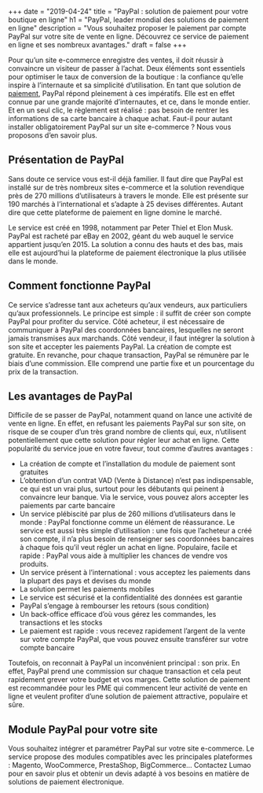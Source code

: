 +++
date = "2019-04-24"
title = "PayPal : solution de paiement pour votre boutique en ligne"
h1 = "PayPal, leader mondial des solutions de paiement en ligne"
description = "Vous souhaitez proposer le paiement par compte PayPal sur votre site de vente en ligne. Découvrez ce service de paiement en ligne et ses nombreux avantages."
draft = false
+++

Pour qu’un site e-commerce enregistre des ventes, il doit réussir à convaincre un visiteur de passer à l’achat. Deux éléments sont essentiels pour optimiser le taux de conversion de la boutique : la confiance qu’elle inspire à l’internaute et sa simplicité d’utilisation. En tant que solution de [paiement](/ecommerce/tunnel-de-vente/paiement/), PayPal répond pleinement à ces impératifs. Elle est en effet connue par une grande majorité d’internautes, et ce, dans le monde entier. Et en un seul clic, le règlement est réalisé : pas besoin de rentrer les informations de sa carte bancaire à chaque achat. Faut-il pour autant installer obligatoirement PayPal sur un site e-commerce ? Nous vous proposons d’en savoir plus.

## Présentation de PayPal

Sans doute ce service vous est-il déjà familier. Il faut dire que PayPal est installé sur de très nombreux sites e-commerce et la solution revendique près de 270 millions d’utilisateurs à travers le monde. Elle est présente sur 190 marchés à l’international et s’adapte à 25 devises différentes. Autant dire que cette plateforme de paiement en ligne domine le marché. 

Le service est créé en 1998, notamment par Peter Thiel et Elon Musk. PayPal est racheté par eBay en 2002, géant du web auquel le service appartient jusqu’en 2015. La solution a connu des hauts et des bas, mais elle est aujourd’hui la plateforme de paiement électronique la plus utilisée dans le monde. 

## Comment fonctionne PayPal

Ce service s’adresse tant aux acheteurs qu’aux vendeurs, aux particuliers qu’aux professionnels. Le principe est simple : il suffit de créer son compte PayPal pour profiter du service. Côté acheteur, il est nécessaire de communiquer à PayPal des coordonnées bancaires, lesquelles ne seront jamais transmises aux marchands. Côté vendeur, il faut intégrer la solution à son site et accepter les paiements PayPal. La création de compte est gratuite. En revanche, pour chaque transaction, PayPal se rémunère par le biais d’une commission. Elle comprend une partie fixe et un pourcentage du prix de la transaction.

## Les avantages de PayPal

Difficile de se passer de PayPal, notamment quand on lance une activité de vente en ligne. En effet, en refusant les paiements PayPal sur son site, on risque de se couper d’un très grand nombre de clients qui, eux, n’utilisent potentiellement que cette solution pour régler leur achat en ligne. Cette popularité du service joue en votre faveur, tout comme d’autres avantages :

-	La création de compte et l’installation du module de paiement sont gratuites
-	L’obtention d’un contrat VAD (Vente à Distance) n’est pas indispensable, ce qui est un vrai plus, surtout pour les débutants qui peinent à convaincre leur banque. Via le service, vous pouvez alors accepter les paiements par carte bancaire
-	Un service plébiscité par plus de 260 millions d’utilisateurs dans le monde : PayPal fonctionne comme un élément de réassurance. Le service est aussi très simple d’utilisation : une fois que l’acheteur a créé son compte, il n’a plus besoin de renseigner ses coordonnées bancaires à chaque fois qu’il veut régler un achat en ligne. Populaire, facile et rapide : PayPal vous aide à multiplier les chances de vendre vos produits.
-	Un service présent à l’international : vous acceptez les paiements dans la plupart des pays et devises du monde
-	La solution permet les paiements mobiles
-	Le service est sécurisé et la confidentialité des données est garantie
-	PayPal s’engage à rembourser les retours (sous condition)
-	Un back-office efficace d’où vous gérez les commandes, les transactions et les stocks
-	Le paiement est rapide : vous recevez rapidement l’argent de la vente sur votre compte PayPal, que vous pouvez ensuite transférer sur votre compte bancaire

Toutefois, on reconnait à PayPal un inconvénient principal : son prix. En effet, PayPal prend une commission sur chaque transaction et cela peut rapidement grever votre budget et vos marges. Cette solution de paiement est recommandée pour les PME qui commencent leur activité de vente en ligne et veulent profiter d’une solution de paiement attractive, populaire et sûre.

## Module PayPal pour votre site

Vous souhaitez intégrer et paramétrer PayPal sur votre site e-commerce. Le service propose des modules compatibles avec les principales plateformes : Magento, WooCommerce, PrestaShop, BigCommerce… Contactez Lumao pour en savoir plus et obtenir un devis adapté à vos besoins en matière de solutions de paiement électronique.
